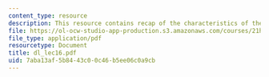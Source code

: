 ```yaml
---
content_type: resource
description: This resource contains recap of the characteristics of the Tokugawa period.
file: https://ol-ocw-studio-app-production.s3.amazonaws.com/courses/21h-522-japan-in-the-age-of-the-samurai-history-and-film-fall-2006/7aba13af5b8443c00c46b5ee06c0a9cb_dl_lec16.pdf
file_type: application/pdf
resourcetype: Document
title: dl_lec16.pdf
uid: 7aba13af-5b84-43c0-0c46-b5ee06c0a9cb
---
```

